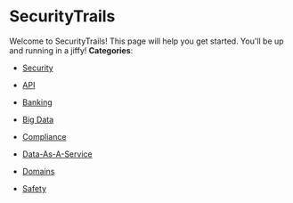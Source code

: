 # SecurityTrails


Welcome to SecurityTrails! This page will help you get started. You'll be up and running in a jiffy!
**Categories**:

- [Security](https://github/awesome-apis/awesome-apis#security)

- [API](https://github/awesome-apis/awesome-apis#api)

- [Banking](https://github/awesome-apis/awesome-apis#banking)

- [Big Data](https://github/awesome-apis/awesome-apis#big-data)

- [Compliance](https://github/awesome-apis/awesome-apis#compliance)

- [Data-As-A-Service](https://github/awesome-apis/awesome-apis#data-as-a-service)

- [Domains](https://github/awesome-apis/awesome-apis#domains)

- [Safety](https://github/awesome-apis/awesome-apis#safety)



